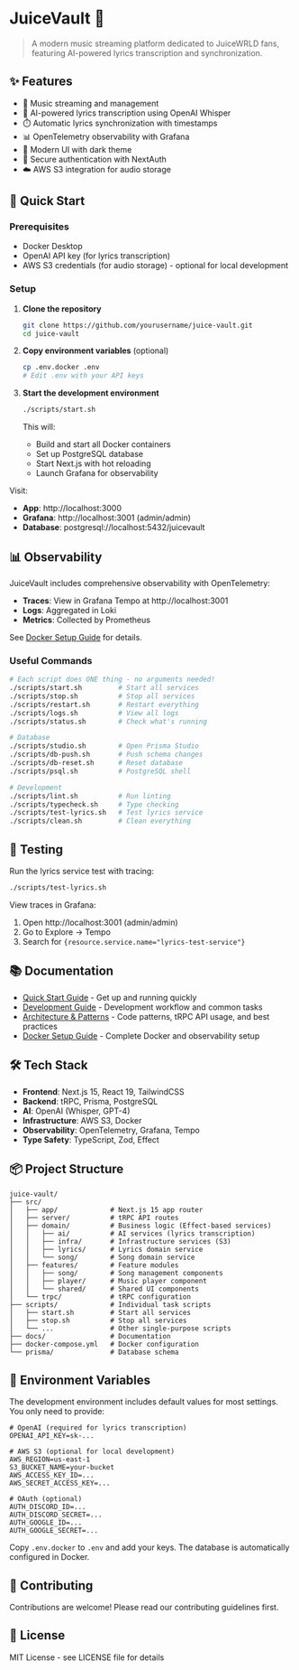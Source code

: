 # JuiceVault 🎵

> A modern music streaming platform dedicated to JuiceWRLD fans, featuring AI-powered lyrics transcription and synchronization.

## ✨ Features

- 🎵 Music streaming and management
- 🤖 AI-powered lyrics transcription using OpenAI Whisper
- ⏱️ Automatic lyrics synchronization with timestamps
- 📊 OpenTelemetry observability with Grafana
- 🎨 Modern UI with dark theme
- 🔐 Secure authentication with NextAuth
- ☁️ AWS S3 integration for audio storage

## 🚀 Quick Start

### Prerequisites

- Docker Desktop
- OpenAI API key (for lyrics transcription)
- AWS S3 credentials (for audio storage) - optional for local development

### Setup

1. **Clone the repository**
   ```bash
   git clone https://github.com/yourusername/juice-vault.git
   cd juice-vault
   ```

2. **Copy environment variables** (optional)
   ```bash
   cp .env.docker .env
   # Edit .env with your API keys
   ```

3. **Start the development environment**
   ```bash
   ./scripts/start.sh
   ```
   
   This will:
   - Build and start all Docker containers
   - Set up PostgreSQL database
   - Start Next.js with hot reloading
   - Launch Grafana for observability

Visit:
- **App**: http://localhost:3000
- **Grafana**: http://localhost:3001 (admin/admin)
- **Database**: postgresql://localhost:5432/juicevault

## 📊 Observability

JuiceVault includes comprehensive observability with OpenTelemetry:

- **Traces**: View in Grafana Tempo at http://localhost:3001
- **Logs**: Aggregated in Loki
- **Metrics**: Collected by Prometheus

See [Docker Setup Guide](./docs/DOCKER.md) for details.

### Useful Commands

```bash
# Each script does ONE thing - no arguments needed!
./scripts/start.sh         # Start all services
./scripts/stop.sh          # Stop all services
./scripts/restart.sh       # Restart everything
./scripts/logs.sh          # View all logs
./scripts/status.sh        # Check what's running

# Database
./scripts/studio.sh        # Open Prisma Studio
./scripts/db-push.sh       # Push schema changes
./scripts/db-reset.sh      # Reset database
./scripts/psql.sh          # PostgreSQL shell

# Development
./scripts/lint.sh          # Run linting
./scripts/typecheck.sh     # Type checking
./scripts/test-lyrics.sh   # Test lyrics service
./scripts/clean.sh         # Clean everything
```

## 🧪 Testing

Run the lyrics service test with tracing:
```bash
./scripts/test-lyrics.sh
```

View traces in Grafana:
1. Open http://localhost:3001 (admin/admin)
2. Go to Explore → Tempo
3. Search for `{resource.service.name="lyrics-test-service"}`

## 📚 Documentation

- [Quick Start Guide](./docs/QUICKSTART.md) - Get up and running quickly
- [Development Guide](./docs/DEVELOPMENT.md) - Development workflow and common tasks
- [Architecture & Patterns](./docs/PATTERNS.md) - Code patterns, tRPC API usage, and best practices
- [Docker Setup Guide](./docs/DOCKER.md) - Complete Docker and observability setup

## 🛠️ Tech Stack

- **Frontend**: Next.js 15, React 19, TailwindCSS
- **Backend**: tRPC, Prisma, PostgreSQL
- **AI**: OpenAI (Whisper, GPT-4)
- **Infrastructure**: AWS S3, Docker
- **Observability**: OpenTelemetry, Grafana, Tempo
- **Type Safety**: TypeScript, Zod, Effect

## 📦 Project Structure

```
juice-vault/
├── src/
│   ├── app/             # Next.js 15 app router
│   ├── server/          # tRPC API routes
│   ├── domain/          # Business logic (Effect-based services)
│   │   ├── ai/          # AI services (lyrics transcription)
│   │   ├── infra/       # Infrastructure services (S3)
│   │   ├── lyrics/      # Lyrics domain service
│   │   └── song/        # Song domain service
│   ├── features/        # Feature modules
│   │   ├── song/        # Song management components
│   │   ├── player/      # Music player component
│   │   └── shared/      # Shared UI components
│   └── trpc/            # tRPC configuration
├── scripts/             # Individual task scripts
│   ├── start.sh         # Start all services
│   ├── stop.sh          # Stop all services
│   └── ...              # Other single-purpose scripts
├── docs/                # Documentation
├── docker-compose.yml   # Docker configuration
└── prisma/              # Database schema
```

## 🔧 Environment Variables

The development environment includes default values for most settings. You only need to provide:

```env
# OpenAI (required for lyrics transcription)
OPENAI_API_KEY=sk-...

# AWS S3 (optional for local development)
AWS_REGION=us-east-1
S3_BUCKET_NAME=your-bucket
AWS_ACCESS_KEY_ID=...
AWS_SECRET_ACCESS_KEY=...

# OAuth (optional)
AUTH_DISCORD_ID=...
AUTH_DISCORD_SECRET=...
AUTH_GOOGLE_ID=...
AUTH_GOOGLE_SECRET=...
```

Copy `.env.docker` to `.env` and add your keys. The database is automatically configured in Docker.

## 🤝 Contributing

Contributions are welcome! Please read our contributing guidelines first.

## 📄 License

MIT License - see LICENSE file for details
